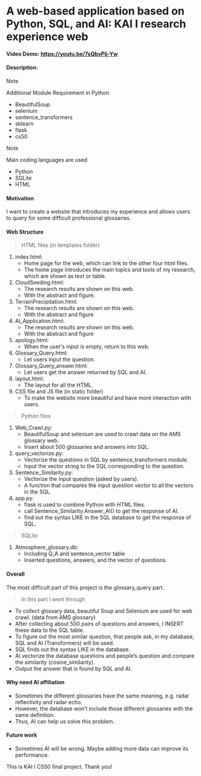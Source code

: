 # A web-based application based on Python, SQL, and AI: KAI I  research experience web
#### Video Demo:  <https://youtu.be/7sQbvPlj-Yw>
#### Description:

> [!NOTE]
> Additional Module Requirement in Python
* BeautifulSoup
* selenium
* sentence_transformers
* sklearn
* flask
* cs50

> [!NOTE]
> Main coding languages are used
* Python
* SQLite
* HTML

#### Motivation
I want to create a website that introduces my experience and allows users to query for some difficult professional glossaries.

#### Web Structure
> HTML files (in templates folder)
1. index.html:
   * Home page for the web, which can link to the other four html files.
   * The home page introduces the main topics and tools of my research, which are shown as text or table.
2. CloudSeeding.html:
   * The research results are shown on this web.
   * With the abstract and figure.
3. TerrainPrecipitation.html:
   * The research results are shown on this web.
   * With the abstract and figure
4. AI_Application.html:
   * The research results are shown on this web.
   * With the abstract and figure
5. apology.html:
   * When the user's input is empty, return to this web.
6. Glossary_Query.html:
   * Let users input the question.
7. Glossary_Query_answer.html:
   * Let users get the answer returned by SQL and AI.
8. layout.html:
   * The layout for all the HTML.
9. CSS file and JS file (in static folder)
   * To make the website more beautiful and have more interaction with users. 

> Python files
1. Web_Crawl.py:
   * BeautifulSoup and selenium are used to crawl data on the AMS glossary web.
   * Insert about 500 glossaries and answers into SQL.
2. query_vectorize.py:
   * Vectorize the questions in SQL by sentence_transformers module.
   * Input the vector string to the SQL corresponding to the question.
3. Sentence_Similarity.py:
   * Vectorize the input question (asked by users).
   * A function that compares the input question vector to all the vectors in the SQL.
4. app.py:
   * flask is used to combine Python with HTML files.
   * call Sentence_Similarity.Answer_AI() to get the response of AI.
   * find out the syntax LIKE in the SQL database to get the response of SQL.

> SQLite
1. Atmosphere_glossary.db:
   * Including Q_A and sentence_vector table
   * Inserted questions, answers, and the vector of questions.


#### Overall
The most difficult part of this project is the glossary_query part.
> In this part I went through
* To collect glossary data, beautiful Soup and Selenium are used for web crawl. (data from AMS glossary)
* After collecting about 500 pairs of questions and answers, I INSERT these data to the SQL table.
* To figure out the most similar question, that people ask, in my database, SQL and AI (Transformers) will be used.
* SQL finds out the syntax LIKE in the database.
* AI vectorize the database questions and people’s question and compare the similarity (cosine_similarity).
* Output the answer that is found by SQL and AI.

#### Why need AI affiliation
* Sometimes the different glossaries have the same meaning, e.g. radar reflectivity and radar echo.
* However, the database won’t include those different glossaries with the same definition.
* Thus, AI can help us solve this problem.

#### Future work
* Sometimes AI will be wrong. Maybe adding more data can improve its performance.

This is KAI I CS50 final project. Thank you!
